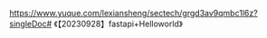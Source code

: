 https://www.yuque.com/lexiansheng/sectech/grgd3av9qmbc1l6z?singleDoc# 《【20230928】fastapi+Helloworld》

